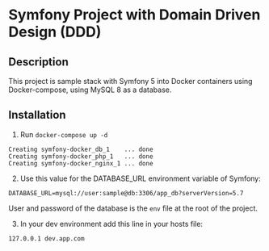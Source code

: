 # Symfony Project with Domain Driven Design (DDD)

## Description

This project is sample stack with Symfony 5 into Docker containers using Docker-compose,
using MySQL 8 as a database.

## Installation

1. Run `docker-compose up -d`

```
Creating symfony-docker_db_1    ... done
Creating symfony-docker_php_1   ... done
Creating symfony-docker_nginx_1 ... done
```

2. Use this value for the DATABASE_URL environment variable of Symfony:

```
DATABASE_URL=mysql://user:sample@db:3306/app_db?serverVersion=5.7
```

User and password of the database is the `env` file at the root of the project.

3. In your dev environment add this line in your hosts file:
```
127.0.0.1 dev.app.com
```

